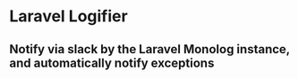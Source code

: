 # Laravel Logifier

## Notify via slack by the Laravel Monolog instance, and automatically notify exceptions